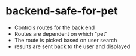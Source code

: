 # backend-safe-for-pet
* Controls routes for the back end
* Routes are dependent on which "pet"
* The route is picked based on user search
* results are sent back to the user and displayed
